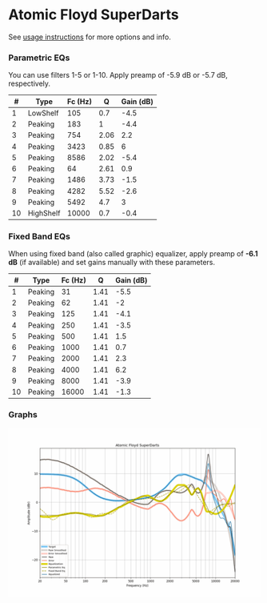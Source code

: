 # Atomic Floyd SuperDarts
See [usage instructions](https://github.com/jaakkopasanen/AutoEq#usage) for more options and info.

### Parametric EQs
You can use filters 1-5 or 1-10. Apply preamp of -5.9 dB or -5.7 dB, respectively.

|   # | Type      |   Fc (Hz) |    Q |   Gain (dB) |
|-----|-----------|-----------|------|-------------|
|   1 | LowShelf  |       105 | 0.7  |        -4.5 |
|   2 | Peaking   |       183 | 1    |        -4.4 |
|   3 | Peaking   |       754 | 2.06 |         2.2 |
|   4 | Peaking   |      3423 | 0.85 |         6   |
|   5 | Peaking   |      8586 | 2.02 |        -5.4 |
|   6 | Peaking   |        64 | 2.61 |         0.9 |
|   7 | Peaking   |      1486 | 3.73 |        -1.5 |
|   8 | Peaking   |      4282 | 5.52 |        -2.6 |
|   9 | Peaking   |      5492 | 4.7  |         3   |
|  10 | HighShelf |     10000 | 0.7  |        -0.4 |

### Fixed Band EQs
When using fixed band (also called graphic) equalizer, apply preamp of **-6.1 dB** (if available) and set gains manually with these parameters.

|   # | Type    |   Fc (Hz) |    Q |   Gain (dB) |
|-----|---------|-----------|------|-------------|
|   1 | Peaking |        31 | 1.41 |        -5.5 |
|   2 | Peaking |        62 | 1.41 |        -2   |
|   3 | Peaking |       125 | 1.41 |        -4.1 |
|   4 | Peaking |       250 | 1.41 |        -3.5 |
|   5 | Peaking |       500 | 1.41 |         1.5 |
|   6 | Peaking |      1000 | 1.41 |         0.7 |
|   7 | Peaking |      2000 | 1.41 |         2.3 |
|   8 | Peaking |      4000 | 1.41 |         6.2 |
|   9 | Peaking |      8000 | 1.41 |        -3.9 |
|  10 | Peaking |     16000 | 1.41 |        -1.3 |

### Graphs
![](./Atomic%20Floyd%20SuperDarts.png)
